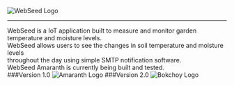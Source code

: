 ![WebSeed Logo](http://i.imgur.com/WZpGHO4.png?1)<hr>
WebSeed is a IoT application built to measure and monitor garden temperature and moisture levels.</br>
WebSeed allows users to see the changes in soil temperature and moisture levels</br>throughout the day using simple SMTP notification software.</br>
WebSeed Amaranth is currently being built and tested.</br>
###Version 1.0
![Amaranth Logo](http://i.imgur.com/0L3HHMk.png?1)
###Version 2.0
![Bokchoy Logo](http://i.imgur.com/nkTo9Xt.png?1)

